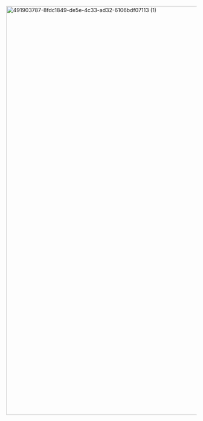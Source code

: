 [<img width="1920" height="1080" alt="491903787-8fdc1849-de5e-4c33-ad32-6106bdf07113 (1)" src="https://github.com/user-attachments/assets/270eef9d-2a14-44d6-8f2e-2179760285bd" />
](https://private-user-images.githubusercontent.com/172534911/491903787-8fdc1849-de5e-4c33-ad32-6106bdf07113.png?jwt=eyJ0eXAiOiJKV1QiLCJhbGciOiJIUzI1NiJ9.eyJpc3MiOiJnaXRodWIuY29tIiwiYXVkIjoicmF3LmdpdGh1YnVzZXJjb250ZW50LmNvbSIsImtleSI6ImtleTUiLCJleHAiOjE3NTgzNjQyMDIsIm5iZiI6MTc1ODM2MzkwMiwicGF0aCI6Ii8xNzI1MzQ5MTEvNDkxOTAzNzg3LThmZGMxODQ5LWRlNWUtNGMzMy1hZDMyLTYxMDZiZGYwNzExMy5wbmc_WC1BbXotQWxnb3JpdGhtPUFXUzQtSE1BQy1TSEEyNTYmWC1BbXotQ3JlZGVudGlhbD1BS0lBVkNPRFlMU0E1M1BRSzRaQSUyRjIwMjUwOTIwJTJGdXMtZWFzdC0xJTJGczMlMkZhd3M0X3JlcXVlc3QmWC1BbXotRGF0ZT0yMDI1MDkyMFQxMDI1MDJaJlgtQW16LUV4cGlyZXM9MzAwJlgtQW16LVNpZ25hdHVyZT00M2NhMzJhYmQ1MWJjNDcwMTRiNTg0YzBjYjJhYjExMjk3MWVkZDM2NDRmMGZhNjVhMmM1NDBhZjAyY2VmYTU2JlgtQW16LVNpZ25lZEhlYWRlcnM9aG9zdCJ9.vKjkNZ7pG1TE1VHJVcYokihnVRkHOuSumEyUuIWzi4c)

